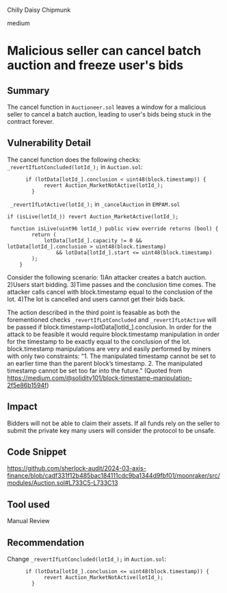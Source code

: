 Chilly Daisy Chipmunk

medium

# Malicious seller can cancel batch auction and freeze user's bids

## Summary
The cancel function in `Auctioneer.sol` leaves a window for a malicious seller to cancel a batch auction, leading to user's bids being stuck in the contract forever.
## Vulnerability Detail
The cancel function does the following checks:
`_revertIfLotConcluded(lotId_);` in `Auction.sol`:
```solidity
      if (lotData[lotId_].conclusion < uint48(block.timestamp)) {
            revert Auction_MarketNotActive(lotId_);
        }
```
` _revertIfLotActive(lotId_);` in `_cancelAuction` in `EMPAM.sol`
   ```solidity
 if (isLive(lotId_)) revert Auction_MarketActive(lotId_);
 ```
```solidity
 function isLive(uint96 lotId_) public view override returns (bool) {
        return (
            lotData[lotId_].capacity != 0 && lotData[lotId_].conclusion > uint48(block.timestamp)
                && lotData[lotId_].start <= uint48(block.timestamp)
        );
    }
```
Consider the following scenario:
1)An attacker creates a batch auction.
2)Users start bidding.
3)Time passes and the conclusion time comes. The attacker calls cancel with block.timestamp equal to the conclusion of the lot.
4)The lot is cancelled and users cannot get their bids back.

The action described in the third point is feasable as both the forementioned checks `_revertIfLotConcluded` and `_revertIfLotActive` will be passed if block.timestamp=lotData[lotId_].conclusion.
In order for the attack to be feasible it would require block.timestamp manipulation in order for the timestamp to be exactly equal to the conclusion of the lot. block.timestamp manipulations are very and easily performed by miners with only two constraints:
"1. The manipulated timestamp cannot be set to an earlier time than the parent block’s timestamp.
2. The manipulated timestamp cannot be set too far into the future." (Quoted from https://medium.com/@solidity101/block-timestamp-manipulation-2f5e86b1594f) 
## Impact
Bidders will not be able to claim their assets. If all funds rely on the seller to submit the private key many users will consider the protocol to be unsafe.
## Code Snippet
https://github.com/sherlock-audit/2024-03-axis-finance/blob/cadf331f12b485bac184111cdc9ba1344d9fbf01/moonraker/src/modules/Auction.sol#L733C5-L733C13
## Tool used

Manual Review

## Recommendation
Change `_revertIfLotConcluded(lotId_);` in `Auction.sol`:
```solidity
      if (lotData[lotId_].conclusion <= uint48(block.timestamp)) {
            revert Auction_MarketNotActive(lotId_);
        }
```